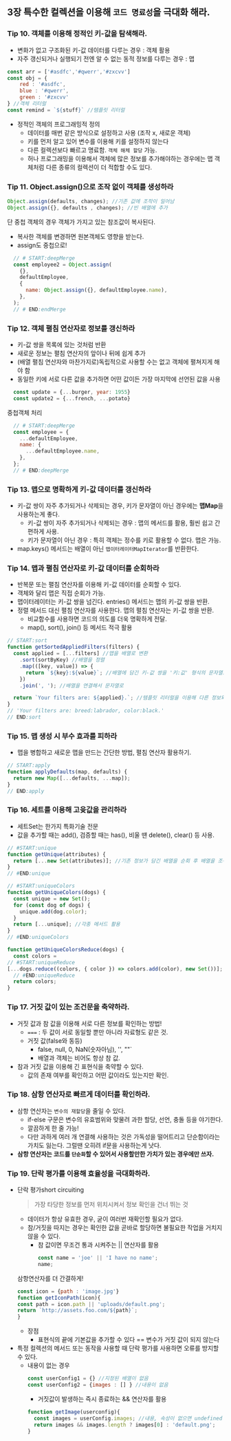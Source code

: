 ## 3장 특수한 컬렉션을 이용해 `코드 명료성`을 극대화 해라.

### Tip 10. 객체를 이용해 정적인 키-값을 탐색해라.

- 변화가 없고 구조화된 키-값 데이터를 다루는 경우 : 객체 활용
- 자주 갱신되거나 실행되기 전엔 알 수 없는 동적 정보를 다루는 경우 : 맵
```js
const arr = ['#asdfc','#qwerr','#zxcvv']
const obj = {
    red : '#asdfc',
    blue : '#qwerr',
    green : '#zxcvv'
} //객체 리터럴
const remind = `${stuff}` //템플릿 리터럴
```
- 정적인 객체의 프로그래밍적 정의
  - 데이터를 매번 같은 방식으로 설정하고 사용 (조작 x, 새로운 객체)
  - 키를 먼저 알고 있어 변수를 이용해 키를 설정하지 않는다
  - 다른 컬렉션보다 빠르고 명료함. `객체 해체 할당` 가능.
  - 허나 프로그래밍을 이용해서 객체에 많은 정보를 추가해야하는 경우에는 맵 객체처럼 다른 종류의 컬렉션이 더 적합할 수도 있다.

### Tip 11. Object.assign()으로 조작 없이 객체를 생성하라

```js
Object.assign(defaults, changes); //기존 값에 조작이 일어남
Object.assign({}, defaults , changes); //빈 배열에 추가
```
단 중첩 객체의 경우 객체가 가지고 있는 참조값이 복사된다.
 - 복사한 객체를 변경하면 원본객체도 영향을 받는다.
 - assign도 중첩으로!
```js
  // # START:deepMerge
  const employee2 = Object.assign(
    {},
    defaultEmployee,
    {
      name: Object.assign({}, defaultEmployee.name),
    },
  );
  // # END:endMerge
```

### Tip 12. 객체 펼침 연산자로 정보를 갱신하라
- 키-값 쌍을 목록에 있는 것처럼 반환
- 새로운 정보는 펼침 연산자의 앞이나 뒤에 쉽게 추가
- (배열 펼침 연산자와 마찬가지로)독립적으로 사용할 수는 없고 객체에 펼쳐지게 해야 함
- 동일한 키에 서로 다른 값을 추가하면 어떤 값이든 가장 마지막에 선언된 값을 사용
```js
  const update = {...burger, year: 1955}
  const update2 = {...french, ...potato}
```
중첩객체 처리
```js
  // # START:deepMerge
  const employee = {
    ...defaultEmployee,
    name: {
      ...defaultEmployee.name,
    },
  };
  // # END:deepMerge
```

### Tip 13. 맵으로 명확하게 키-값 데이터를 갱신하라
- 키-값 쌍이 자주 추가되거나 삭제되는 경우, 키가 문자열이 아닌 경우에는 **맵Map**을 사용하는게 좋다.
  - 키-값 쌍이 자주 추가되거나 삭제되는 경우 : 맵의 메서드를 활용, 훨씬 쉽고 간편하게 사용. 
  - 키가 문자열이 아닌 경우 : 특히 객체는 정수를 키로 활용할 수 없다. 맵은 가능.
- map.keys() 메서드는 배열이 아닌 `맵이터레이터MapIterator`를 반환한다.

### Tip 14. 맵과 펼침 연산자로 키-값 데이터를 순회하라
- 반복문 또는 펼침 연산자를 이용해 키-값 데이터를 순회할 수 있다.
- 객체와 달리 맵은 직접 순회가 가능.
- 맵이터레이터는 키-값 쌍을 넘긴다. entries() 메서드는 맵의 키-값 쌍을 반환.
- 정렬 메서드 대신 펼침 연산자를 사용한다. 맵의 펼침 연산자는 키-값 쌍을 반환.
  - 비교함수를 사용하면 코드의 의도를 더욱 명확하게 전달.
  - map(), sort(), join() 등 메서드 적극 활용
```js
// START:sort
function getSortedAppliedFilters(filters) {
  const applied = [...filters] //맵을 배열로 변환 
    .sort(sortByKey) //배열을 정렬
    .map(([key, value]) => {
      return `${key}:${value}`; //배열에 담긴 키-값 쌍을 '키:값' 형식의 문자열로 변환
    })
    .join(', '); //배열을 연결해서 문자열로

  return `Your filters are: ${applied}.`; //템플릿 리터럴을 이용해 다른 정보와 함께 문자열로 병합
}
// 'Your filters are: breed:labrador, color:black.'
// END:sort
```

### Tip 15. 맵 생성 시 부수 효과를 피하라
- 맵을 병합하고 새로운 맵을 만드는 간단한 방법, 펼침 연산자 활용하기.
```js 
// START:apply
function applyDefaults(map, defaults) {
  return new Map([...defaults, ...map]);
}
// END:apply
```
### Tip 16. 세트를 이용해 고윳값을 관리하라
- 세트Set는 한가지 특화기술 전문
- 값을 추가할 때는 add(), 검증할 때는 has(), 비울 땐 delete(), clear() 등 사용.
```js
// #START:unique
function getUnique(attributes) {
  return [...new Set(attributes)]; //기존 정보가 담긴 배열을 순회 후 배열을 조작해서 고윳값을 분류.
}
// #END:unique

// #START:uniqueColors
function getUniqueColors(dogs) {
  const unique = new Set(); 
  for (const dog of dogs) {
    unique.add(dog.color);
  }
  return [...unique]; //각종 메서드 활용
}
// #END:uniqueColors

function getUniqueColorsReduce(dogs) {
  const colors =
// #START:uniqueReduce
[...dogs.reduce((colors, { color }) => colors.add(color), new Set())]; //reduce() 활용
  // #END:uniqueReduce
  return colors;
}
```
### Tip 17. 거짓 값이 있는 조건문을 축약하라.
- 거짓 값과 참 값을 이용해 서로 다른 정보를 확인하는 방법!
  - `===` : 두 값이 서로 동일할 뿐만 아니라 자료형도 같은 것.
  - 거짓 값(false와 동등) 
    - false, null, 0, NaN(숫자아님), '', ""`
    - 배열과 객체는 비어도 항상 참 값.
- 참과 거짓 값을 이용해 긴 표현식을 축약할 수 있다.
  - 값의 존재 여부를 확인하고 어떤 값이라도 있는지만 확인.

### Tip 18. 삼항 연산자로 빠르게 데이터를 확인하라.
- 삼항 연산자는 `변수의 재할당`을 줄일 수 있다.
  - if-else 구문은 변수의 유효범위와 맞물려 과한 할당, 선언, 충돌 등을 야기한다.
  - 깔끔하게 한 줄 가능!
  - 다만 과하게 여러 개 연결해 사용하는 것은 가독성을 떨어트리고 단순함이라는 가치도 잃는다. 그럴땐 오히려 if문을 사용하는게 낫다.
- **삼항 연산자는 코드를 `단순화`할 수 있어서 사용할만한 가치가 있는 경우에만 쓰자.**

### Tip 19. 단락 평가를 이용해 효율성을 극대화하라.
- 단락 평가short circuiting
  > 가장 타당한 정보를 먼저 위치시켜서 정보 확인을 건너 뛰는 것
  - 데이터가 항상 유효한 경우, 굳이 여러번 재확인할 필요가 없다.
  - 참/거짓을 따지는 경우는 확인한 값을 곧바로 할당하면 불필요한 작업을 거치지 않을 수 있다.
    - 참 값이면 무조건 통과 시켜주는 || 연산자를 활용 
       ```js
       const name = 'joe' || 'I have no name';
       name;
       ```
  삼항연산자를 더 간결하게!
     ```js
     const icon = {path : 'image.jpg'}
     function getIconPath(icon){
     const path = icon.path || 'uploads/default.png';
     return `http://assets.foo.com/${path}`;
     }
    ```
  - 장점
    - 표현식의 끝에 기본값을 추가할 수 있다 == 변수가 거짓 값이 되지 않는다
- 특정 컬렉션의 메서드 또는 동작을 사용할 때 단락 평가를 사용하면 오류를 방지할 수 있다.
  - 내용이 없는 경우
    ```js
    const userConfig1 = {} //지정된 배열이 없음
    const userConfig2 = {images : [] } //내용이 없음
    ```
    - 거짓값이 발생하는 즉시 종료하는 && 연산자를 활용
    ```js
    function getImage(userconfig){
      const images = userConfig.images; //내용, 속성이 없으면 undefined == 거짓 값
      return images && images.length ? images[0] : 'default.png';
    }
    ```

